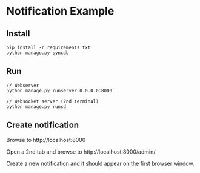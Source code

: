 # Notification Example

## Install
```
pip install -r requirements.txt
python manage.py syncdb
```

## Run
```
// Webserver
python manage.py runserver 0.0.0.0:8000`

// Websocket server (2nd terminal)
python manage.py runsd
```

## Create notification
Browse to http://localhost:8000

Open a 2nd tab and browse to http://localhost:8000/admin/

Create a new notification and it should appear on the first browser window.
